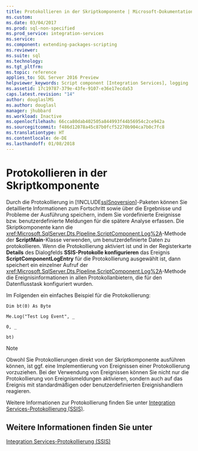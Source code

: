 ```yaml
---
title: Protokollieren in der Skriptkomponente | Microsoft-Dokumentation
ms.custom: 
ms.date: 03/04/2017
ms.prod: sql-non-specified
ms.prod_service: integration-services
ms.service: 
ms.component: extending-packages-scripting
ms.reviewer: 
ms.suite: sql
ms.technology: 
ms.tgt_pltfrm: 
ms.topic: reference
applies_to: SQL Server 2016 Preview
helpviewer_keywords: Script component [Integration Services], logging
ms.assetid: 17c19787-379e-43fe-9107-e36e17ecda53
caps.latest.revision: "14"
author: douglaslMS
ms.author: douglasl
manager: jhubbard
ms.workload: Inactive
ms.openlocfilehash: 66cca80dab402505a844993f44b56954c2ce942a
ms.sourcegitcommit: f486d12078a45c87b0fcf52270b904ca7b0c7fc8
ms.translationtype: HT
ms.contentlocale: de-DE
ms.lasthandoff: 01/08/2018
---
```

# <a name="logging-in-the-script-component"></a>Protokollieren in der Skriptkomponente
  Durch die Protokollierung in [!INCLUDE[ssISnoversion](../../../includes/ssisnoversion-md.md)]-Paketen können Sie detaillierte Informationen zum Fortschritt sowie über die Ergebnisse und Probleme der Ausführung speichern, indem Sie vordefinierte Ereignisse bzw. benutzerdefinierte Meldungen für die spätere Analyse erfassen. Die Skriptkomponente kann die <xref:Microsoft.SqlServer.Dts.Pipeline.ScriptComponent.Log%2A>-Methode der **ScriptMain**-Klasse verwenden, um benutzerdefinierte Daten zu protokollieren. Wenn die Protokollierung aktiviert ist und in der Registerkarte **Details** des Dialogfelds **SSIS-Protokolle konfigurieren** das Ereignis **ScriptComponentLogEntry** für die Protokollierung ausgewählt ist, dann speichert ein einzelner Aufruf der <xref:Microsoft.SqlServer.Dts.Pipeline.ScriptComponent.Log%2A>-Methode die Ereignisinformationen in allen Protokollanbietern, die für den Datenflusstask konfiguriert wurden.  
  
 Im Folgenden ein einfaches Beispiel für die Protokollierung:  
  
 `Dim bt(0) As Byte`  
  
 `Me.Log("Test Log Event", _`  
  
 `0, _`  
  
 `bt)`  
  
> [!NOTE]  
>  Obwohl Sie Protokollierungen direkt von der Skriptkomponente ausführen können, ist ggf. eine Implementierung von Ereignissen einer Protokollierung vorzuziehen. Bei der Verwendung von Ereignissen können Sie nicht nur die Protokollierung von Ereignismeldungen aktivieren, sondern auch auf das Ereignis mit standardmäßigen oder benutzerdefinierten Ereignishandlern reagieren.  
  
 Weitere Informationen zur Protokollierung finden Sie unter [Integration Services-Protokollierung &#40;SSIS&#41;](../../../integration-services/performance/integration-services-ssis-logging.md).  
  
## <a name="see-also"></a>Weitere Informationen finden Sie unter  
 [Integration Services-Protokollierung &#40;SSIS&#41;](../../../integration-services/performance/integration-services-ssis-logging.md)  
  
  
